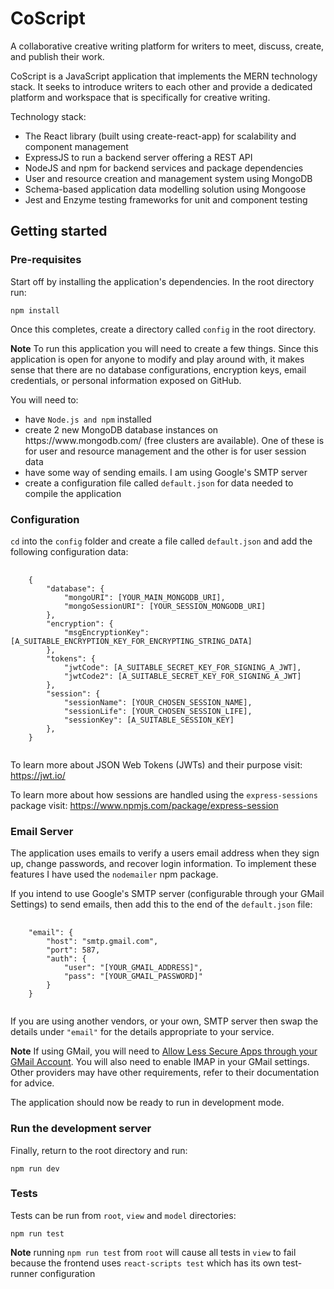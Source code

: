 <h1>CoScript</h1> 

A collaborative creative writing platform for writers to meet, discuss, create, and publish their work.

CoScript is a JavaScript application that implements the MERN technology stack. It seeks to introduce writers to each other and provide a dedicated platform and workspace that is specifically for creative writing.

Technology stack: 

<ul>
  <li>The React library (built using create-react-app) for scalability and component management</li>
  <li>ExpressJS to run a backend server offering a REST API</li>
  <li>NodeJS and npm for backend services and package dependencies</li>
  <li>User and resource creation and management system using MongoDB</li> 
  <li>Schema-based application data modelling solution using Mongoose</li>
  <li>Jest and Enzyme testing frameworks for unit and component testing</li>
</ul>

<h2><b>Getting started</b></h2>

<h3><b>Pre-requisites</b></h3>

Start off by installing the application's dependencies. In the root directory run:

<code>npm install</code>

Once this completes, create a directory called <code>config</code> in the root directory.

**Note** To run this application you will need to create a few things. Since this application is open for anyone to modify and play around with, it makes sense that there are no database configurations, encryption keys, email credentials, or personal information exposed on GitHub.

You will need to:

<ul>
  <li>have <code>Node.js and npm</code> installed</li>
  <li>create 2 new MongoDB database instances on https://www.mongodb.com/ (free clusters are available). One of these is for user and resource management and the other is for user session data</li>
  <li>have some way of sending emails. I am using Google's SMTP server</li>
  <li>create a configuration file called <code>default.json</code> for data needed to compile the application</li>
</ul>

<h3><b>Configuration</b></h3>

<code>cd</code> into the <code>config</code> folder and create a file called <code>default.json</code> and add the following configuration data:

<pre>
  <code>
    {
        "database": {
            "mongoURI": [YOUR_MAIN_MONGODB_URI],
            "mongoSessionURI": [YOUR_SESSION_MONGODB_URI]
        },
        "encryption": {
            "msgEncryptionKey": [A_SUITABLE_ENCRYPTION_KEY_FOR_ENCRYPTING_STRING_DATA]
        },
        "tokens": {
            "jwtCode": [A_SUITABLE_SECRET_KEY_FOR_SIGNING_A_JWT],
            "jwtCode2": [A_SUITABLE_SECRET_KEY_FOR_SIGNING_A_JWT]
        },
        "session": {
            "sessionName": [YOUR_CHOSEN_SESSION_NAME],
            "sessionLife": [YOUR_CHOSEN_SESSION_LIFE],
            "sessionKey": [A_SUITABLE_SESSION_KEY]
        },
    }
  </code>
</pre>

To learn more about JSON Web Tokens (JWTs) and their purpose visit: https://jwt.io/

To learn more about how sessions are handled using the <code>express-sessions</code> package visit: https://www.npmjs.com/package/express-session

<h3><b>Email Server</b></h3>

The application uses emails to verify a users email address when they sign up, change passwords, and recover login information. To implement these features I have used the <code>nodemailer</code> npm package.

If you intend to use Google's SMTP server (configurable through your GMail Settings) to send emails, then add this to the end of the <code>default.json</code> file:

<pre>
  <code>
    "email": {
        "host": "smtp.gmail.com",
        "port": 587,
        "auth": {
            "user": "[YOUR_GMAIL_ADDRESS]",
            "pass": "[YOUR_GMAIL_PASSWORD]"
        }
    }
  </code>
</pre>

If you are using another vendors, or your own, SMTP server then swap the details under <code>"email"</code> for the details appropriate to your service.

**Note** If using GMail, you will need to <a href='https://support.google.com/accounts/answer/6010255?hl=en' target='_blank'>Allow Less Secure Apps through your GMail Account</a>. You will also need to enable IMAP in your GMail settings. Other providers may have other requirements, refer to their documentation for advice.

The application should now be ready to run in development mode.

<h3><b>Run the development server</b></h3>

Finally, return to the root directory and run:

<code>npm run dev</code>

<h3><b>Tests</b></h3>

Tests can be run from <code>root</code>, <code>view</code> and <code>model</code> directories:

<code>npm run test</code>

**Note** running <code>npm run test</code> from <code>root</code> will cause all tests in <code>view</code> to fail because the frontend uses <code>react-scripts test</code> which has its own test-runner configuration
